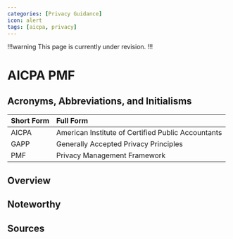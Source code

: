 ```yaml
---
categories: [Privacy Guidance]
icon: alert
tags: [aicpa, privacy]
---
```


!!!warning
This page is currently under revision.
!!!

# AICPA PMF

## Acronyms, Abbreviations, and Initialisms

Short Form | Full Form
:--- | :---
AICPA | American Institute of Certified Public Accountants
GAPP | Generally Accepted Privacy Principles
PMF | Privacy Management Framework

## Overview

## Noteworthy

## Sources